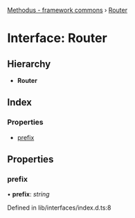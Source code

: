 [Methodus - framework commons](../globals.md) › [Router](modules/framework/common/router.md)

# Interface: Router

## Hierarchy

* **Router**

## Index

### Properties

* [prefix](#prefix)

## Properties

###  prefix

• **prefix**: *string*

Defined in lib/interfaces/index.d.ts:8
